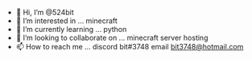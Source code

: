 - 👋 Hi, I’m @524bit
- 👀 I’m interested in ... minecraft
- 🌱 I’m currently learning ... python
- 💞️ I’m looking to collaborate on ... minecraft server hosting
- 📫 How to reach me ... discord bit#3748 email bit3748@hotmail.com

<!---
524bit/524bit is a ✨ special ✨ repository because its `README.md` (this file) appears on your GitHub profile.
You can click the Preview link to take a look at your changes.
--->
